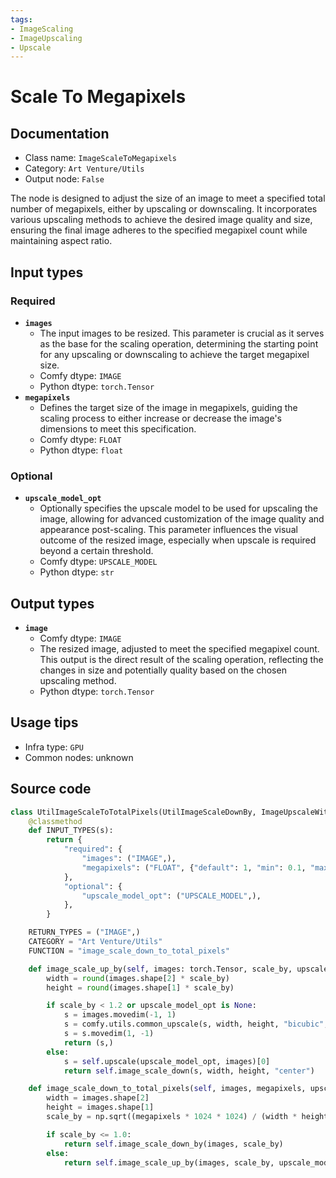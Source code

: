```yaml
---
tags:
- ImageScaling
- ImageUpscaling
- Upscale
---
```


# Scale To Megapixels
## Documentation
- Class name: `ImageScaleToMegapixels`
- Category: `Art Venture/Utils`
- Output node: `False`

The node is designed to adjust the size of an image to meet a specified total number of megapixels, either by upscaling or downscaling. It incorporates various upscaling methods to achieve the desired image quality and size, ensuring the final image adheres to the specified megapixel count while maintaining aspect ratio.
## Input types
### Required
- **`images`**
    - The input images to be resized. This parameter is crucial as it serves as the base for the scaling operation, determining the starting point for any upscaling or downscaling to achieve the target megapixel size.
    - Comfy dtype: `IMAGE`
    - Python dtype: `torch.Tensor`
- **`megapixels`**
    - Defines the target size of the image in megapixels, guiding the scaling process to either increase or decrease the image's dimensions to meet this specification.
    - Comfy dtype: `FLOAT`
    - Python dtype: `float`
### Optional
- **`upscale_model_opt`**
    - Optionally specifies the upscale model to be used for upscaling the image, allowing for advanced customization of the image quality and appearance post-scaling. This parameter influences the visual outcome of the resized image, especially when upscale is required beyond a certain threshold.
    - Comfy dtype: `UPSCALE_MODEL`
    - Python dtype: `str`
## Output types
- **`image`**
    - Comfy dtype: `IMAGE`
    - The resized image, adjusted to meet the specified megapixel count. This output is the direct result of the scaling operation, reflecting the changes in size and potentially quality based on the chosen upscaling method.
    - Python dtype: `torch.Tensor`
## Usage tips
- Infra type: `GPU`
- Common nodes: unknown


## Source code
```python
class UtilImageScaleToTotalPixels(UtilImageScaleDownBy, ImageUpscaleWithModel):
    @classmethod
    def INPUT_TYPES(s):
        return {
            "required": {
                "images": ("IMAGE",),
                "megapixels": ("FLOAT", {"default": 1, "min": 0.1, "max": 100, "step": 0.05}),
            },
            "optional": {
                "upscale_model_opt": ("UPSCALE_MODEL",),
            },
        }

    RETURN_TYPES = ("IMAGE",)
    CATEGORY = "Art Venture/Utils"
    FUNCTION = "image_scale_down_to_total_pixels"

    def image_scale_up_by(self, images: torch.Tensor, scale_by, upscale_model_opt):
        width = round(images.shape[2] * scale_by)
        height = round(images.shape[1] * scale_by)

        if scale_by < 1.2 or upscale_model_opt is None:
            s = images.movedim(-1, 1)
            s = comfy.utils.common_upscale(s, width, height, "bicubic", "disabled")
            s = s.movedim(1, -1)
            return (s,)
        else:
            s = self.upscale(upscale_model_opt, images)[0]
            return self.image_scale_down(s, width, height, "center")

    def image_scale_down_to_total_pixels(self, images, megapixels, upscale_model_opt=None):
        width = images.shape[2]
        height = images.shape[1]
        scale_by = np.sqrt((megapixels * 1024 * 1024) / (width * height))

        if scale_by <= 1.0:
            return self.image_scale_down_by(images, scale_by)
        else:
            return self.image_scale_up_by(images, scale_by, upscale_model_opt)

```

